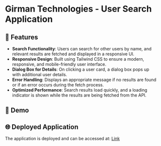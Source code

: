 # Girman Technologies - User Search Application

## 🚀 Features

- **Search Functionality**: Users can search for other users by name, and relevant results are fetched and displayed in a responsive UI.
- **Responsive Design**: Built using Tailwind CSS to ensure a modern, responsive, and mobile-friendly user interface.
- **Dialog Box for Details**: On clicking a user card, a dialog box pops up with additional user details.
- **Error Handling**: Displays an appropriate message if no results are found or if an error occurs during the fetch process.
- **Optimized Performance**: Search results load quickly, and a loading indicator is shown while the results are being fetched from the API.

## 🎥 Demo

## 🌐 Deployed Application

The application is deployed and can be accessed at: [Link](https://girmantech-kajal.vercel.app/)

